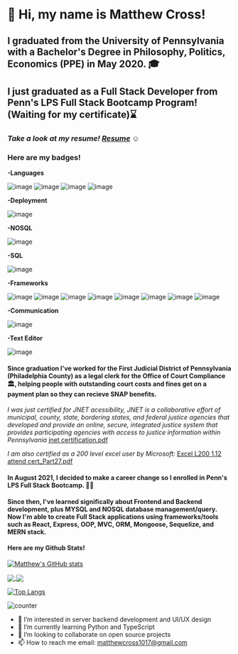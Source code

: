 # 👋 Hi, my name is Matthew Cross! 

## I graduated from the University of Pennsylvania with a Bachelor's Degree in Philosophy, Politics, Economics (PPE) in May 2020. 🎓

## I just graduated as a Full Stack Developer from Penn's LPS Full Stack Bootcamp Program! (Waiting for my certificate)⌛

### *Take a look at my resume! [Resume](https://docs.google.com/document/d/1HOzr1bBkC3nN_z0Mglpie7cdjutdz_zH22lqIPRAX7c/edit?usp=sharing)* ☺

### Here are my badges!
**-Languages**  

![image](https://img.shields.io/badge/CSS3-1572B6?style=for-the-badge&logo=css3&logoColor=white)
![image](https://img.shields.io/badge/HTML5-E34F26?style=for-the-badge&logo=html5&logoColor=white)
![image](https://img.shields.io/badge/JavaScript-323330?style=for-the-badge&logo=javascript&logoColor=F7DF1E)
![image](https://img.shields.io/badge/json-5E5C5C?style=for-the-badge&logo=json&logoColor=white)  

**-Deployment**  

![image](https://img.shields.io/badge/Heroku-430098?style=for-the-badge&logo=heroku&logoColor=white)  

**-NOSQL**  

![image](https://img.shields.io/badge/MongoDB-4EA94B?style=for-the-badge&logo=mongodb&logoColor=white)  

**-SQL**  

![image](https://img.shields.io/badge/MySQL-005C84?style=for-the-badge&logo=mysql&logoColor=white)  

**-Frameworks**  

![image](https://img.shields.io/badge/Apollo%20GraphQL-311C87?&style=for-the-badge&logo=Apollo%20GraphQL&logoColor=white)
![image](https://img.shields.io/badge/Bootstrap-563D7C?style=for-the-badge&logo=bootstrap&logoColor=white)
![image](https://img.shields.io/badge/Tailwind_CSS-38B2AC?style=for-the-badge&logo=tailwind-css&logoColor=white)
![image](https://img.shields.io/badge/Express.js-000000?style=for-the-badge&logo=express&logoColor=white)
![image](https://img.shields.io/badge/Jest-C21325?style=for-the-badge&logo=jest&logoColor=white)
![image](https://img.shields.io/badge/npm-CB3837?style=for-the-badge&logo=npm&logoColor=white)
![image](https://img.shields.io/badge/React-20232A?style=for-the-badge&logo=react&logoColor=61DAFB)
![image](https://img.shields.io/badge/Redux-593D88?style=for-the-badge&logo=redux&logoColor=white)  

 **-Communication**  
 
![image](https://img.shields.io/badge/Slack-4A154B?style=for-the-badge&logo=slack&logoColor=white)  

 **-Text Editor**  
 
![image](https://img.shields.io/badge/Visual_Studio_Code-0078D4?style=for-the-badge&logo=visual%20studio%20code&logoColor=white)  



#### Since graduation I've worked for the First Judicial District of Pennsylvania (Philadelphia County) as a legal clerk for the Office of Court Compliance 🏛️, helping people with outstanding court costs and fines get on a payment plan so they can recieve SNAP benefits. 

*I was just certified for JNET acessibility, JNET is a collaborative effort of municipal, county, state, bordering states, and federal justice agencies that developed and provide an online, secure, integrated justice system that provides participating agencies with access to justice information within Pennsylvania*
[jnet certification.pdf](https://github.com/matt-cross23/matt-cross23/files/8090457/jnet.overview.pdf)

*I am also certified as a 200 level excel user by Microsoft:* 
[Excel L200 1.12 attend cert_Part27.pdf](https://github.com/matt-cross23/matt-cross23/files/8004163/Excel.L200.1.12.attend.cert_Part27.pdf)



#### In August 2021, I decided to make a career change so I enrolled in Penn's LPS Full Stack Bootcamp. 👨‍💻

#### Since then, I've learned significally about Frontend and Backend development, plus MYSQL and NOSQL database management/query. Now I'm able to create Full Stack applications using frameworks/tools such as React, Express, OOP, MVC, ORM, Mongoose, Sequelize, and MERN stack.   

#### Here are my Github Stats!
 
[![Matthew's GitHub stats](https://github-readme-stats.vercel.app/api?username=matt-cross23&theme=tokyonight&show_icons=true)](https://github.com/matt-cross23/github-readme-stats)

<a href="https://github.com/matt-cross23/github-readme-stats">
  <img align="center" src="https://github-readme-stats.vercel.app/api/pin/?username=matt-cross23&repo=E-Commerce-Backend" />
</a>
<a href="https://github.com/matt-cross23/Tech-Blog">
  <img align="center" src="https://github-readme-stats.vercel.app/api/pin/?username=matt-cross23&repo=Team-Profile-Generator" />
</a>
       
[![Top Langs](https://github-readme-stats.vercel.app/api/top-langs/?username=matt-cross23)](https://github.com/matt-cross23/github-readme-stats)

![counter](https://enyvrulwi7s4ubg.m.pipedream.net)

- 👀 I’m interested in server backend development and UI/UX design
- 🌱 I’m currently learning Python and TypeScript
- 💞️ I’m looking to collaborate on open source projects
- 📫 How to reach me email: matthewcross1017@gmail.com 



